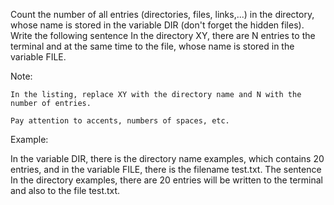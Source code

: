 Count the number of all entries (directories, files, links,...) in the directory, whose name is stored in the variable DIR (don't forget the hidden files). Write the following sentence In the directory XY, there are N entries to the terminal and at the same time to the file, whose name is stored in the variable FILE.

Note:

    In the listing, replace XY with the directory name and N with the number of entries.

    Pay attention to accents, numbers of spaces, etc.

Example:

In the variable DIR, there is the directory name examples, which contains 20 entries, and in the variable FILE, there is the filename test.txt. The sentence In the directory examples, there are 20 entries will be written to the terminal and also to the file test.txt.
